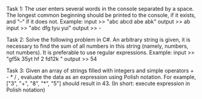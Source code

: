 Task 1:
The user enters several words in the console separated by a space.
The longest common beginning should be printed to the console, if it exists, and “–“ if it does not.
Example:
 input >> "abc abcd abe abk"
 output >> ab
 input >> "abc dfg tyu yui"
 output >> -
 


Task 2:
Solve the following problem in C#. An arbitrary string is given, it is necessary to find the sum of all numbers in this string (namely, numbers, not numbers).
It is preferable to use regular expressions. 
Example:
 input >> "gf5k 35yt hf 2 fd12k "
 output >> 54

Task 3:
Given an array of strings filled with integers and simple operators + - * / , evaluate the data as an expression using Polish notation. For example, ["3", "+", "8", "*", "5"] should result in 43.
(In short: execute expression in Polish notation) 
